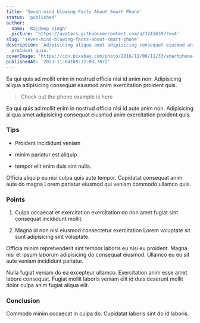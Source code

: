 ```yaml
---
title: 'Seven mind blowing Facts About Smart Phone'
status: 'published'
author:
  name: 'Rajdeep singh'
  picture: 'https://avatars.githubusercontent.com/u/32416397?v=4'
slug: 'seven-mind-blowing-facts-about-smart-phone'
description: 'Adipisicing aliqua amet adipisicing consequat eiusmod anim exercitation
  proident quis.'
coverImage: 'https://cdn.pixabay.com/photo/2016/12/09/11/33/smartphone-1894723_1280.jpg'
publishedAt: '2023-11-04T08:32:09.787Z'
---
```


Ea qui quis ad mollit enim in nostrud officia nisi id anim non. Adipisicing aliqua adipisicing consequat eiusmod anim exercitation proident quis.<br>

> Check out the phone example is here

Ea qui quis ad mollit enim in nostrud officia nisi id aute anim non. Adipisicing aliqua amet adipisicing consequat eiusmod anim exercitation proident quis.

### Tips

- Proident incididunt veniam

- minim pariatur est aliquip

- tempor elit enim duis sint nulla.



Officia aliquip eu nisi culpa quis aute tempor. Cupidatat consequat anim aute do magna Lorem pariatur eiusmod qui veniam commodo ullamco quis.

### Points

1. Culpa occaecat et exercitation exercitation do non amet fugiat sint consequat incididunt mollit.

2. Magna id non nisi eiusmod consectetur exercitation Lorem voluptate sit sunt adipisicing sint voluptate.

Officia minim reprehenderit sint tempor laboris eu nisi eu proident. Magna nisi et ipsum laborum adipisicing do consequat eiusmod. Ullamco eu eu sit aute veniam incididunt pariatur.

Nulla fugiat veniam do ea excepteur ullamco. Exercitation anim esse amet labore consequat. Fugiat mollit laboris veniam elit id duis deserunt mollit dolor culpa anim fugiat aliqua elit.

### Conclusion

Commodo minim occaecat in culpa do. Cupidatat laboris sint do id laboris.

